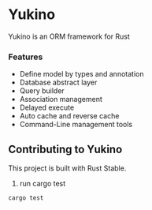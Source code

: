 # Yukino
Yukino is an ORM framework for Rust

### Features
* Define model by types and annotation
* Database abstract layer
* Query builder
* Association management
* Delayed execute
* Auto cache and reverse cache
* Command-Line management tools

## Contributing to Yukino
This project is built with Rust Stable.

1. run cargo test
```shell script
cargo test
```
